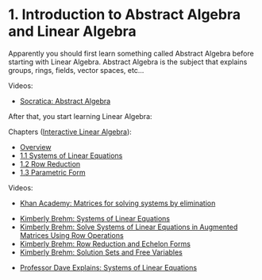 # 1. Introduction to Abstract Algebra and Linear Algebra

Apparently you should first learn something called Abstract Algebra before starting with Linear Algebra. Abstract Algebra is the subject that explains groups, rings, fields, vector spaces, etc...

Videos:

- [Socratica: Abstract Algebra](https://www.youtube.com/playlist?list=PLi01XoE8jYoi3SgnnGorR_XOW3IcK-TP6)

After that, you start learning Linear Algebra:

Chapters ([Interactive Linear Algebra](https://textbooks.math.gatech.edu/ila/)):
- [Overview](https://textbooks.math.gatech.edu/ila/overview.html)
- [1.1 Systems of Linear Equations](https://textbooks.math.gatech.edu/ila/systems-of-eqns.html)
- [1.2 Row Reduction](https://textbooks.math.gatech.edu/ila/row-reduction.html)
- [1.3 Parametric Form](https://textbooks.math.gatech.edu/ila/parametric-form.html)

Videos:
- [Khan Academy: Matrices for solving systems by elimination](https://www.khanacademy.org/math/linear-algebra/vectors-and-spaces/matrices-elimination/v/matrices-reduced-row-echelon-form-1)
<!---->
- [Kimberly Brehm: Systems of Linear Equations](https://www.youtube.com/watch?v=LHsPJ2bQX1U&list=PLl-gb0E4MII03hiCrZa7YqxUMEeEPmZqK)
- [Kimberly Brehm: Solve Systems of Linear Equations in Augmented Matrices Using Row Operations](https://www.youtube.com/watch?v=SEh3yhEFK1w&list=PLl-gb0E4MII03hiCrZa7YqxUMEeEPmZqK)
- [Kimberly Brehm: Row Reduction and Echelon Forms](https://www.youtube.com/watch?v=7xtAYrAtuPc&list=PLl-gb0E4MII03hiCrZa7YqxUMEeEPmZqK)
- [Kimberly Brehm: Solution Sets and Free Variables](https://www.youtube.com/watch?v=MfeOEdjUfXw&list=PLl-gb0E4MII03hiCrZa7YqxUMEeEPmZqK)
<!---->
- [Professor Dave Explains: Systems of Linear Equations](https://www.youtube.com/watch?v=csgNflj69-Y&list=PLybg94GvOJ9En46TNCXL2n6SiqRc_iMB8)
<!-- - [TrevTutor: Systems of Equations and Matrix Notation](https://www.youtube.com/watch?v=yGJjYWEcQs8&list=PLDDGPdw7e6AjJacaEe9awozSaOou-NIx_)
- [TrevTutor: Solving Systems of Equations](https://www.youtube.com/watch?v=hk0gn0JgYGY&list=PLDDGPdw7e6AjJacaEe9awozSaOou-NIx_)
- [TrevTutor: Solving Systems of Equations Practice](https://www.youtube.com/watch?v=tXX6h09R-Ak&list=PLDDGPdw7e6AjJacaEe9awozSaOou-NIx_)
- [TrevTutor: Echelon Form and Pivots](https://www.youtube.com/watch?v=vfZuQoTNCN0&list=PLDDGPdw7e6AjJacaEe9awozSaOou-NIx_)
- [TrevTutor: Solution Sets for Systems of Equations](https://www.youtube.com/watch?v=mgyNwAemN7I&list=PLDDGPdw7e6AjJacaEe9awozSaOou-NIx_) -->